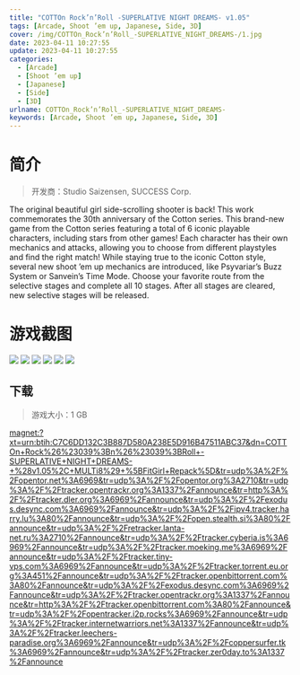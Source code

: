 ```yaml
---
title: "COTTOn Rock’n’Roll -SUPERLATIVE NIGHT DREAMS- v1.05"
tags: [Arcade, Shoot ’em up, Japanese, Side, 3D]
cover: /img/COTTOn_Rock’n’Roll_-SUPERLATIVE_NIGHT_DREAMS-/1.jpg
date: 2023-04-11 10:27:55
update: 2023-04-11 10:27:55
categories: 
  - [Arcade]
  - [Shoot ’em up]
  - [Japanese]
  - [Side]
  - [3D]
urlname: COTTOn_Rock’n’Roll_-SUPERLATIVE_NIGHT_DREAMS-
keywords: [Arcade, Shoot ’em up, Japanese, Side, 3D]
---
```

# 简介

> 开发商：Studio Saizensen, SUCCESS Corp.

The original beautiful girl side-scrolling shooter is back! This work commemorates the 30th anniversary of the Cotton series.
This brand-new game from the Cotton series featuring a total of 6 iconic playable characters, including stars from other games! Each character has their own mechanics and attacks, allowing you to choose from different playstyles and find the right match!
While staying true to the iconic Cotton style, several new shoot ’em up mechanics are introduced, like Psyvariar’s Buzz System or Sanvein’s Time Mode.
Choose your favorite route from the selective stages and complete all 10 stages. After all stages are cleared, new selective stages will be released.

# 游戏截图

![](/img/COTTOn_Rock’n’Roll_-SUPERLATIVE_NIGHT_DREAMS-/2.jpg)
![](/img/COTTOn_Rock’n’Roll_-SUPERLATIVE_NIGHT_DREAMS-/3.jpg)
![](/img/COTTOn_Rock’n’Roll_-SUPERLATIVE_NIGHT_DREAMS-/4.jpg)
![](/img/COTTOn_Rock’n’Roll_-SUPERLATIVE_NIGHT_DREAMS-/5.jpg)
![](/img/COTTOn_Rock’n’Roll_-SUPERLATIVE_NIGHT_DREAMS-/6.jpg)
![](/img/COTTOn_Rock’n’Roll_-SUPERLATIVE_NIGHT_DREAMS-/7.jpg)


## 下载

> 游戏大小：1 GB

[magnet:?xt=urn:btih:C7C6DD132C3B887D580A238E5D916B47511ABC37&amp;dn=COTTOn+Rock%26%23039%3Bn%26%23039%3BRoll+-SUPERLATIVE+NIGHT+DREAMS-+%28v1.05%2C+MULTi8%29+%5BFitGirl+Repack%5D&amp;tr=udp%3A%2F%2Fopentor.net%3A6969&amp;tr=udp%3A%2F%2Fopentor.org%3A2710&amp;tr=udp%3A%2F%2Ftracker.opentrackr.org%3A1337%2Fannounce&amp;tr=http%3A%2F%2Ftracker.dler.org%3A6969%2Fannounce&amp;tr=udp%3A%2F%2Fexodus.desync.com%3A6969%2Fannounce&amp;tr=udp%3A%2F%2Fipv4.tracker.harry.lu%3A80%2Fannounce&amp;tr=udp%3A%2F%2Fopen.stealth.si%3A80%2Fannounce&amp;tr=udp%3A%2F%2Fretracker.lanta-net.ru%3A2710%2Fannounce&amp;tr=udp%3A%2F%2Ftracker.cyberia.is%3A6969%2Fannounce&amp;tr=udp%3A%2F%2Ftracker.moeking.me%3A6969%2Fannounce&amp;tr=udp%3A%2F%2Ftracker.tiny-vps.com%3A6969%2Fannounce&amp;tr=udp%3A%2F%2Ftracker.torrent.eu.org%3A451%2Fannounce&amp;tr=udp%3A%2F%2Ftracker.openbittorrent.com%3A80%2Fannounce&amp;tr=udp%3A%2F%2Fexodus.desync.com%3A6969%2Fannounce&amp;tr=udp%3A%2F%2Ftracker.opentrackr.org%3A1337%2Fannounce&amp;tr=http%3A%2F%2Ftracker.openbittorrent.com%3A80%2Fannounce&amp;tr=udp%3A%2F%2Fopentracker.i2p.rocks%3A6969%2Fannounce&amp;tr=udp%3A%2F%2Ftracker.internetwarriors.net%3A1337%2Fannounce&amp;tr=udp%3A%2F%2Ftracker.leechers-paradise.org%3A6969%2Fannounce&amp;tr=udp%3A%2F%2Fcoppersurfer.tk%3A6969%2Fannounce&amp;tr=udp%3A%2F%2Ftracker.zer0day.to%3A1337%2Fannounce](magnet:?xt=urn:btih:C7C6DD132C3B887D580A238E5D916B47511ABC37&amp;dn=COTTOn+Rock%26%23039%3Bn%26%23039%3BRoll+-SUPERLATIVE+NIGHT+DREAMS-+%28v1.05%2C+MULTi8%29+%5BFitGirl+Repack%5D&amp;tr=udp%3A%2F%2Fopentor.net%3A6969&amp;tr=udp%3A%2F%2Fopentor.org%3A2710&amp;tr=udp%3A%2F%2Ftracker.opentrackr.org%3A1337%2Fannounce&amp;tr=http%3A%2F%2Ftracker.dler.org%3A6969%2Fannounce&amp;tr=udp%3A%2F%2Fexodus.desync.com%3A6969%2Fannounce&amp;tr=udp%3A%2F%2Fipv4.tracker.harry.lu%3A80%2Fannounce&amp;tr=udp%3A%2F%2Fopen.stealth.si%3A80%2Fannounce&amp;tr=udp%3A%2F%2Fretracker.lanta-net.ru%3A2710%2Fannounce&amp;tr=udp%3A%2F%2Ftracker.cyberia.is%3A6969%2Fannounce&amp;tr=udp%3A%2F%2Ftracker.moeking.me%3A6969%2Fannounce&amp;tr=udp%3A%2F%2Ftracker.tiny-vps.com%3A6969%2Fannounce&amp;tr=udp%3A%2F%2Ftracker.torrent.eu.org%3A451%2Fannounce&amp;tr=udp%3A%2F%2Ftracker.openbittorrent.com%3A80%2Fannounce&amp;tr=udp%3A%2F%2Fexodus.desync.com%3A6969%2Fannounce&amp;tr=udp%3A%2F%2Ftracker.opentrackr.org%3A1337%2Fannounce&amp;tr=http%3A%2F%2Ftracker.openbittorrent.com%3A80%2Fannounce&amp;tr=udp%3A%2F%2Fopentracker.i2p.rocks%3A6969%2Fannounce&amp;tr=udp%3A%2F%2Ftracker.internetwarriors.net%3A1337%2Fannounce&amp;tr=udp%3A%2F%2Ftracker.leechers-paradise.org%3A6969%2Fannounce&amp;tr=udp%3A%2F%2Fcoppersurfer.tk%3A6969%2Fannounce&amp;tr=udp%3A%2F%2Ftracker.zer0day.to%3A1337%2Fannounce)
